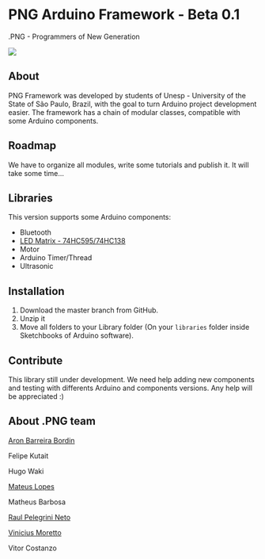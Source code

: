 PNG Arduino Framework - Beta 0.1
================================

.PNG - Programmers of New Generation

![](https://readthedocs.org/projects/png-arduino-framework/badge/?version=latest)


## About

PNG Framework was developed by students of Unesp - University of the State of São Paulo, Brazil, with the goal to turn Arduino project development easier. The framework has a chain of modular classes, compatible with some Arduino components. 


## Roadmap

We have to organize all modules, write some tutorials and publish it. It will take some time...


## Libraries

This version supports some Arduino components:

* Bluetooth
* [LED Matrix - 74HC595/74HC138](http://www.elabpeers.com/led-matrix-display.html)
* Motor
* Arduino Timer/Thread
* Ultrasonic

## Installation

1. Download the master branch from GitHub.
2. Unzip it
3. Move all folders to your Library folder (On your `libraries` folder inside Sketchbooks of Arduino software).


## Contribute

This library still under development. We need help adding new components and testing with differents Arduino and components versions. 
Any help will be appreciated :)


## About .PNG team

[Aron Barreira Bordin](http://github.com/aron-bordin/)

Felipe Kutait

Hugo Waki

[Mateus Lopes](https://github.com/lopeslopes)

Matheus Barbosa

[Raul Pelegrini Neto](https://github.com/RaulPelegrini)

[Vinicius Moretto](https://github.com/vinimoretto)

Vitor Costanzo